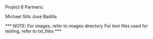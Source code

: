 Project 6 Partners:

Michael Sills
Jose Badilla


*** NOTE: For images, refer to images directory 
	  For text files used for testing, refer to txt_files ***
